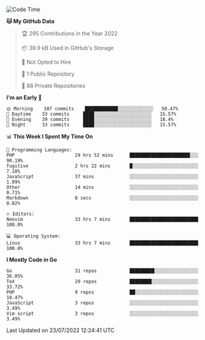 
<!--START_SECTION:waka-->
![Code Time](http://img.shields.io/badge/Code%20Time-2%2C292%20hrs%2010%20mins-blue)

**🐱 My GitHub Data** 

> 🏆 295 Contributions in the Year 2022
 > 
> 📦 39.9 kB Used in GitHub's Storage 
 > 
> 🚫 Not Opted to Hire
 > 
> 📜 1 Public Repository 
 > 
> 🔑 88 Private Repositories  
 > 
**I'm an Early 🐤** 

```text
🌞 Morning    107 commits    ████████████░░░░░░░░░░░░░   50.47% 
🌆 Daytime    33 commits     ████░░░░░░░░░░░░░░░░░░░░░   15.57% 
🌃 Evening    39 commits     ████░░░░░░░░░░░░░░░░░░░░░   18.4% 
🌙 Night      33 commits     ████░░░░░░░░░░░░░░░░░░░░░   15.57%

```


📊 **This Week I Spent My Time On** 

```text
💬 Programming Languages: 
PHP                      29 hrs 52 mins      ██████████████████████░░░   90.19% 
fugitive                 2 hrs 22 mins       █░░░░░░░░░░░░░░░░░░░░░░░░   7.18% 
JavaScript               37 mins             ░░░░░░░░░░░░░░░░░░░░░░░░░   1.89% 
Other                    14 mins             ░░░░░░░░░░░░░░░░░░░░░░░░░   0.71% 
Markdown                 0 secs              ░░░░░░░░░░░░░░░░░░░░░░░░░   0.02%

🔥 Editors: 
Neovim                   33 hrs 7 mins       █████████████████████████   100.0%

💻 Operating System: 
Linux                    33 hrs 7 mins       █████████████████████████   100.0%

```

**I Mostly Code in Go** 

```text
Go                       31 repos            █████████░░░░░░░░░░░░░░░░   36.05% 
TeX                      29 repos            ████████░░░░░░░░░░░░░░░░░   33.72% 
PHP                      9 repos             ██░░░░░░░░░░░░░░░░░░░░░░░   10.47% 
JavaScript               3 repos             ░░░░░░░░░░░░░░░░░░░░░░░░░   3.49% 
Vim script               3 repos             ░░░░░░░░░░░░░░░░░░░░░░░░░   3.49%

```



 Last Updated on 23/07/2022 12:24:41 UTC
<!--END_SECTION:waka-->
